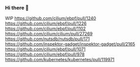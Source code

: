 ### Hi there 👋

WIP https://github.com/cilium/ebpf/pull/1240 \
https://github.com/cilium/ebpf/pull/1226 \
https://github.com/cilium/ebpf/pull/1102 \
https://github.com/cilium/cilium/pull/27269 \
https://github.com/nutsdb/nutsdb/pull/171 \
https://github.com/inspektor-gadget/inspektor-gadget/pull/2165 \
https://github.com/cilium/ebpf/pull/1071 \
https://github.com/cilium/ebpf/pull/978 \
https://github.com/kubernetes/kubernetes/pull/119971
